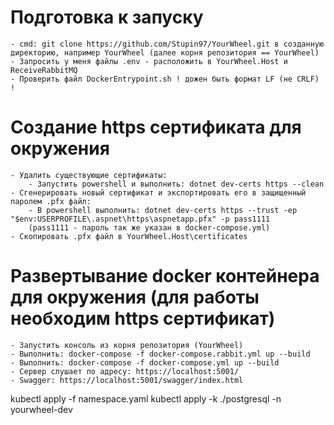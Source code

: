 # Подготовка к запуску
	- cmd: git clone https://github.com/Stupin97/YourWheel.git в созданную директорию, например YourWheel (далее корня репозитория == YourWheel)
	- Запросить у меня файлы .env - расположить в YourWheel.Host и ReceiveRabbitMQ
	- Проверить файл DockerEntrypoint.sh ! дожен быть формат LF (не CRLF) !
#

# Создание https сертификата для окружения

	- Удалить существующие сертификаты: 
		- Запустить powershell и выполнить: dotnet dev-certs https --clean
	- Сгенерировать новый сертификат и экспортировать его в защищенный паролем .pfx файл:
		- В powershell выполнить: dotnet dev-certs https --trust -ep "$env:USERPROFILE\.aspnet\https\aspnetapp.pfx" -p pass1111
		(pass1111 - пароль так же указан в docker-compose.yml)
	- Скопировать .pfx файл в YourWheel.Host\certificates

# Развертывание docker контейнера для окружения (для работы необходим https сертификат)

	- Запустить консоль из корня репозитория (YourWheel)
	- Выполнить: docker-compose -f docker-compose.rabbit.yml up --build 
	- Выполнить: docker-compose -f docker-compose.yml up --build 
	- Сервер слушает по адресу: https://localhost:5001/
	- Swagger: https://localhost:5001/swagger/index.html




kubectl apply -f namespace.yaml
kubectl apply -k ./postgresql -n yourwheel-dev
